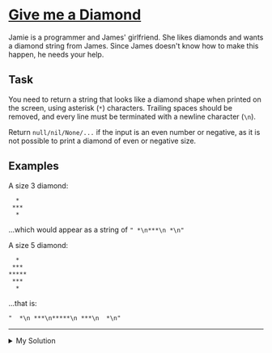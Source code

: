 # [Give me a Diamond](https://www.codewars.com/kata/5503013e34137eeeaa001648)

Jamie is a programmer and James' girlfriend. She likes diamonds and wants a diamond string from James. Since James doesn't know how to make this happen, he needs your help.

## Task

You need to return a string that looks like a diamond shape when printed on the screen, using asterisk (`*`) characters. Trailing spaces should be removed, and every line must be terminated with a newline character (`\n`).

Return `null/nil/None/...` if the input is an even number or negative, as it is not possible to print a diamond of even or negative size.

## Examples

A size 3 diamond:

```
  *
 ***
  *
```

...which would appear as a string of `" *\n***\n *\n"`

A size 5 diamond:

```
  *
 ***
*****
 ***
  *
```

...that is:

```
"  *\n ***\n*****\n ***\n  *\n"
```

---

<details><summary>My Solution</summary>

```js
function diamond(n) {
  if (n < 0 || n % 2 === 0) return null

  let diamond = ''

  // Construct the top half of the diamond (including the middle line)
  for (let i = 0; i < Math.ceil(n / 2); i++) {
    diamond += ' '.repeat((n - (2 * i + 1)) / 2) + '*'.repeat(2 * i + 1) + '\n'
  }

  // Construct the bottom half of the diamond
  for (let i = Math.floor(n / 2) - 1; i >= 0; i--) {
    diamond += ' '.repeat((n - (2 * i + 1)) / 2) + '*'.repeat(2 * i + 1) + '\n'
  }

  return diamond
}
```

</details>
